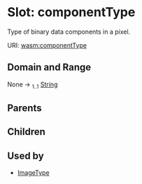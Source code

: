 
# Slot: componentType

Type of binary data components in a pixel.

URI: [wasm:componentType](https://w3id.org/itk/wasmcomponentType)


## Domain and Range

None &#8594;  <sub>1..1</sub> [String](types/String.md)

## Parents


## Children


## Used by

 * [ImageType](ImageType.md)

